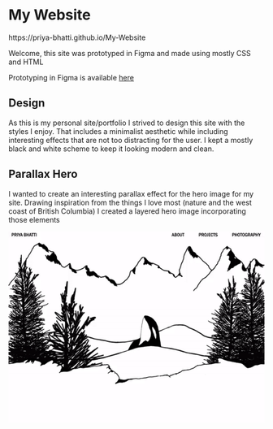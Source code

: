 <h1>My Website </h1>
<p>https://priya-bhatti.github.io/My-Website</p>
<p>Welcome, this site was prototyped in Figma and made using mostly CSS and HTML</p>
<p> Prototyping in Figma is available <a href="https://www.figma.com/file/CnTQemfXFci4BFcZlRRIAC/My-website?node-id=0%3A1">here</a></p>
<h2>Design</h2>
<p>As this is my personal site/portfolio I strived to design this site with the styles I enjoy. That includes a minimalist aesthetic while including interesting effects that are not too distracting for the user. I kept a mostly black and white scheme to keep it looking modern and clean.</p>
<h2>Parallax Hero</h2>
<p>I wanted to create an interesting parallax effect for the hero image for my site. Drawing inspiration from the things I love most (nature and the west coast of British Columbia) I created a layered hero image incorporating those elements</p>
<img src="images/projects/project1.gif">
